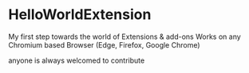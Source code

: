 # HelloWorldExtension

My first step towards the world of Extensions & add-ons
Works on any Chromium based Browser (Edge, Firefox, Google Chrome)

anyone is always welcomed to contribute
